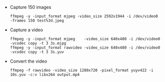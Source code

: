* Capture 150 images
  ```
  ffmpeg -y -input_format mjpeg -video_size 2592x1944 -i /dev/video0 -frames 150 test%3d.jpeg 
  ``` 
* Capture a video 
  ```
  ffmpeg -y -input_format mjpeg    -video_size 640x480 -i /dev/video0 -vcodec copy -t 3 3s.mjpg
  ffmpeg -y -input_format rawvideo -video_size 640x480 -i /dev/video0 -vcodec copy -t 3 3s.yuv 
  ``` 
* Convert the video
  ```
  ffmpeg -f rawvideo -video_size 1280x720 -pixel_format yuyv422 -i 10s.yuv -c:v libx264 output.mp4
  ``` 
 